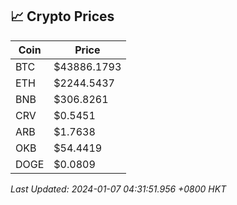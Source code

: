 ## 📈 Crypto Prices

| Coin | Price |
| ---- | ----- |
| BTC | $43886.1793 |
| ETH | $2244.5437 |
| BNB | $306.8261 |
| CRV | $0.5451 |
| ARB | $1.7638 |
| OKB | $54.4419 |
| DOGE | $0.0809 |

_Last Updated: 2024-01-07 04:31:51.956 +0800 HKT_